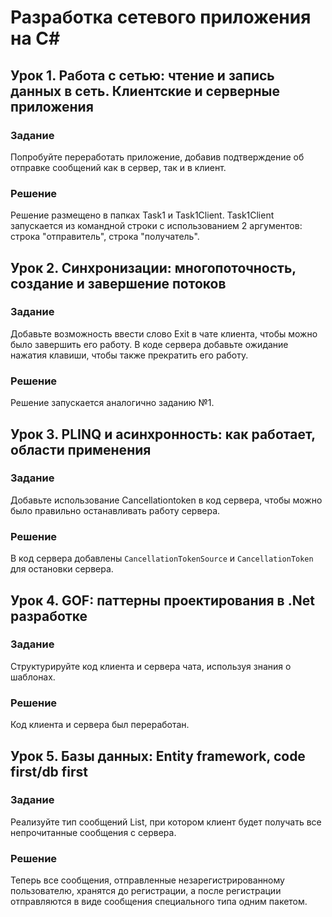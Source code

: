 # Разработка сетевого приложения на C#

## Урок 1. Работа с сетью: чтение и запись данных в сеть. Клиентские и серверные приложения

### Задание

Попробуйте переработать приложение, добавив подтверждение об отправке сообщений как в сервер, так и в клиент.

### Решение

Решение размещено в папках Task1 и Task1Client. Task1Client запускается из командной строки с использованием 2 аргументов: строка "отправитель", строка "получатель".

## Урок 2. Синхронизации: многопоточность, создание и завершение потоков

### Задание

Добавьте возможность ввести слово Exit в чате клиента, чтобы можно было завершить его работу. В коде сервера добавьте ожидание нажатия клавиши, чтобы также прекратить его работу.

### Решение

Решение запускается аналогично заданию №1.

## Урок 3. PLINQ и асинхронность: как работает, области применения

### Задание 

Добавьте использование Cancellationtoken в код сервера, чтобы можно было правильно останавливать работу сервера.

### Решение

В код сервера добавлены ```CancellationTokenSource``` и ```CancellationToken``` для остановки сервера.

## Урок 4. GOF: паттерны проектирования в .Net разработке

### Задание

Структурируйте код клиента и сервера чата, используя знания о шаблонах.

### Решение

Код клиента и сервера был переработан.

## Урок 5. Базы данных: Entity framework, code first/db first

### Задание

Реализуйте тип сообщений List, при котором клиент будет получать все непрочитанные сообщения с сервера.

### Решение

Теперь все сообщения, отправленные незарегистрированному пользователю, хранятся до регистрации, а после регистрации отправляются в виде сообщения специального типа одним пакетом.
